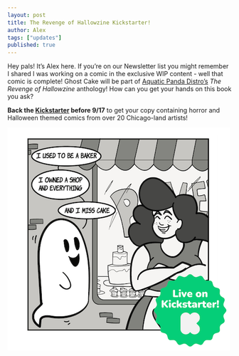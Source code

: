 ```yaml
---
layout: post
title: The Revenge of Hallowzine Kickstarter!
author: Alex
tags: ["updates"]
published: true
---
```


Hey pals! It’s Alex here. If you’re on our Newsletter list you might remember I shared I was working on a comic in the exclusive WIP content - well that comic is complete! Ghost Cake will be part of [Aquatic Panda Distro’s](https://instagram.com/aquatic_panda_distro) *The Revenge of Hallowzine* anthology! How can you get your hands on this book you ask? 

**Back the [Kickstarter](https://www.kickstarter.com/projects/revengeofhallowzine/the-revenge-of-hallowzine) before 9/17** to get your copy containing horror and Halloween themed comics from over 20 Chicago-land artists!

![digital drawing of a ghost in front of a bakery with a woman standing in front with crossed arms and a big smile. The ghost’s speech bubbles read “I used to be a baker / I owned a shop and everything / and I miss cake” with a “Live on Kickstarter” graphic overlaid](/assets/img/post/2023_8_21_Kickstarter.png)
